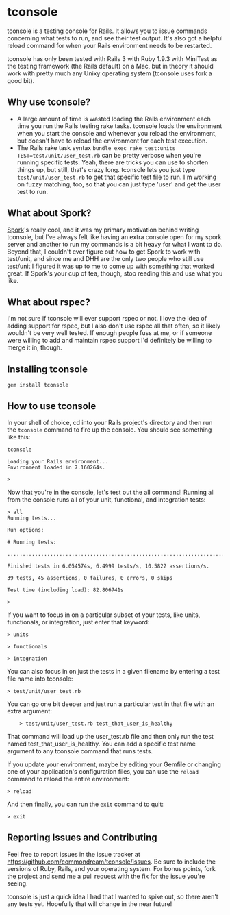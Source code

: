 tconsole
======

tconsole is a testing console for Rails. It allows you to issue commands
concerning what tests to run, and see their test output. It's also got a
helpful reload command for when your Rails environment needs to be
restarted.

tconsole has only been tested with Rails 3 with Ruby 1.9.3 with MiniTest as the testing framework (the Rails default) on a Mac, but in theory it should work with pretty much any Unixy operating system (tconsole uses fork a good bit).

Why use tconsole?
------

* A large amount of time is wasted loading the Rails environment each time you run the Rails testing rake tasks. tconsole loads the environment when you start the console and whenever you reload the environment, but doesn't have to reload the environment for each test execution.
* The Rails rake task syntax `bundle exec rake test:units TEST=test/unit/user_test.rb` can be pretty verbose when you're running specific tests. Yeah, there are tricks you can use to shorten things up, but still, that's crazy long. tconsole lets you just type `test/unit/user_test.rb` to get that specific test file to run. I'm working on fuzzy matching, too, so that you can just type 'user' and get the user test to run.

What about Spork?
------
[Spork](https://github.com/sporkrb/spork)'s really cool, and it was my primary motivation behind writing tconsole, but I've always felt like having an extra console open for my spork server and another to run my commands is a bit heavy for what I want to do. Beyond that, I couldn't ever figure out how to get Spork to work with test/unit, and since me and DHH are the only two people who still use test/unit I figured it was up to me to come up with something that worked great. If Spork's your cup of tea, though, stop reading this and use what you like.

What about rspec?
------
I'm not sure if tconsole will ever support rspec or not. I love the idea
of adding support for rspec, but I also don't use rspec all that often,
so it likely wouldn't be very well tested. If enough people fuss at me,
or if someone were willing to add and maintain rspec support I'd definitely be
willing to merge it in, though.

Installing tconsole
------
	gem install tconsole

How to use tconsole
------
In your shell of choice, cd into your Rails project's directory and then run the `tconsole` command to fire up the console. You should see something like this:

	tconsole
	
	Loading your Rails environment...
	Environment loaded in 7.160264s.
	
	> 
	
Now that you're in the console, let's test out the all command! Running all from the console runs all of your unit, functional, and integration tests:

	> all
	Running tests...
	
	Run options: 

	# Running tests:

	....................................................................................
	
	Finished tests in 6.054574s, 6.4999 tests/s, 10.5822 assertions/s.

	39 tests, 45 assertions, 0 failures, 0 errors, 0 skips

	Test time (including load): 82.806741s
	
	> 
	
If you want to focus in on a particular subset of your tests, like units, functionals, or integration, just enter that keyword:

	> units
         
	> functionals
         
	> integration
         
You can also focus in on just the tests in a given filename by entering a test file name into tconsole:

	> test/unit/user_test.rb

You can go one bit deeper and just run a particular test in that file
with an extra argument:

        > test/unit/user_test.rb test_that_user_is_healthy

That command will load up the user_test.rb file and then only run the
test named test_that_user_is_healthy. You can add a specific test name
argument to any tconsole command that runs tests.
	
If you update your environment, maybe by editing your Gemfile or changing one of your application's configuration files, you can use the `reload` command to reload the entire environment:

	> reload
	
And then finally, you can run the `exit` command to quit:

	> exit
	
Reporting Issues and Contributing
------

Feel free to report issues in the issue tracker at https://github.com/commondream/tconsole/issues. Be sure to include the versions of Ruby, Rails, and your operating system. For bonus points, fork the project and send me a pull request with the fix for the issue you're seeing.

tconsole is just a quick idea I had that I wanted to spike out, so there aren't any tests yet. Hopefully that will change in the near future!
